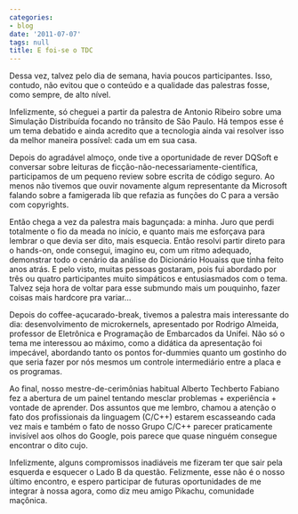 ```yaml
---
categories:
- blog
date: '2011-07-07'
tags: null
title: E foi-se o TDC
---
```


Dessa vez, talvez pelo dia de semana, havia poucos participantes. Isso, contudo, não evitou que o conteúdo e a qualidade das palestras fosse, como sempre, de alto nível.

Infelizmente, só cheguei a partir da palestra de Antonio Ribeiro sobre uma Simulação Distribuída focando no trânsito de São Paulo. Há tempos esse é um tema debatido e ainda acredito que a tecnologia ainda vai resolver isso da melhor maneira possível: cada um em sua casa.

Depois do agradável almoço, onde tive a oportunidade de rever DQSoft e conversar sobre leituras de ficção-não-necessariamente-científica, participamos de um pequeno review sobre escrita de código seguro. Ao menos não tivemos que ouvir novamente algum representante da Microsoft falando sobre a famigerada lib que refazia as funções do C para a versão com copyrights.

Então chega a vez da palestra mais bagunçada: a minha. Juro que perdi totalmente o fio da meada no início, e quanto mais me esforçava para lembrar o que devia ser dito, mais esquecia. Então resolvi partir direto para o hands-on, onde consegui, imagino eu, com um ritmo adequado, demonstrar todo o cenário da análise do Dicionário Houaiss que tinha feito anos atrás. E pelo visto, muitas pessoas gostaram, pois fui abordado por três ou quatro participantes muito simpáticos e entusiasmados com o tema. Talvez seja hora de voltar para esse submundo mais um pouquinho, fazer coisas mais hardcore pra variar...

Depois do coffee-açucarado-break, tivemos a palestra mais interessante do dia: desenvolvimento de microkernels, apresentado por Rodrigo Almeida, professor de Eletrônica e Programação de Embarcados da Unifei. Não só o tema me interessou ao máximo, como a didática da apresentação foi impecável, abordando tanto os pontos for-dummies quanto um gostinho do que seria fazer por nós mesmos um controle intermediário entre a placa e os programas.

Ao final, nosso mestre-de-cerimônias habitual Alberto Techberto Fabiano fez a abertura de um painel tentando mesclar problemas + experiência + vontade de aprender. Dos assuntos que me lembro, chamou a atenção o fato dos profissionais da linguagem (C/C++) estarem escasseando cada vez mais e também o fato de nosso Grupo C/C++ parecer praticamente invisível aos olhos do Google, pois parece que quase ninguém consegue encontrar o dito cujo.

Infelizmente, alguns compromissos inadiáveis me fizeram ter que sair pela esquerda e esquecer o Lado B da questão. Felizmente, esse não é o nosso último encontro, e espero participar de futuras oportunidades de me integrar à nossa agora, como diz meu amigo Pikachu, comunidade maçônica.
